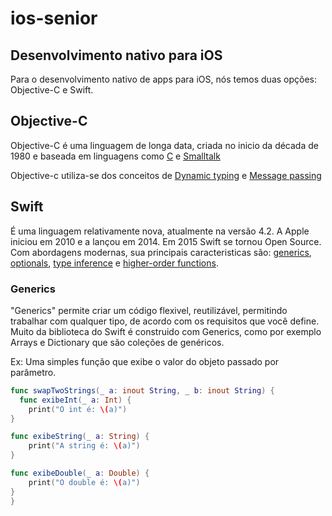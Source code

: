 # ios-senior

## Desenvolvimento nativo para iOS

Para o desenvolvimento nativo de apps para iOS, nós temos duas opções: Objective-C e Swift.

## Objective-C

Objective-C é uma linguagem de longa data, criada no inicio da década de 1980 e baseada em linguagens como [C](https://www.gnu.org/software/libc/manual/pdf/libc.pdf) e [Smalltalk](http://smalltalk.gnu.org/documentation)

Objective-c utiliza-se dos conceitos de [Dynamic typing](https://developer.apple.com/library/archive/documentation/General/Conceptual/DevPedia-CocoaCore/DynamicTyping.html) e [Message passing](https://en.wikipedia.org/wiki/Message_passing)

## Swift 

É uma linguagem relativamente nova, atualmente na versão 4.2. A Apple iniciou em 2010 e a lançou em 2014. Em 2015 Swift se tornou Open Source. Com abordagens modernas, sua principais caracteristicas são: 
[generics](https://docs.swift.org/swift-book/LanguageGuide/Generics.html), [optionals](https://developer.apple.com/documentation/swift/optional), [type inference](https://en.wikipedia.org/wiki/Type_inference) e [higher-order functions](https://en.wikipedia.org/wiki/Message_passing).

### Generics

"Generics" permite criar um código flexivel, reutilizável, permitindo trabalhar com qualquer tipo, de acordo com os requisitos que você define. Muito da biblioteca do Swift é construido com Generics, como por exemplo Arrays e Dictionary que são coleções de genéricos.

Ex:
Uma simples função que exibe o valor do objeto passado por parâmetro.

```swift
func swapTwoStrings(_ a: inout String, _ b: inout String) {
  func exibeInt(_ a: Int) {
    print("O int é: \(a)")
}

func exibeString(_ a: String) {
    print("A string é: \(a)")
}

func exibeDouble(_ a: Double) {
    print("O double é: \(a)")
}
}
```

